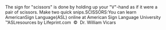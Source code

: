 The sign for "scissors" is done by holding up your 
			"V"-hand as if it were a pair of scissors. Make two quick snips.SCISSORS:You can learn 
		AmericanSign 
		Language(ASL) online at American Sign Language University ™ASLresources by Lifeprint.com  ©  Dr. William Vicars